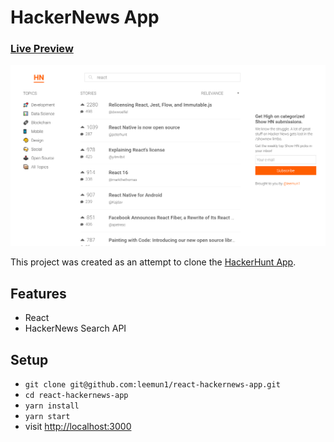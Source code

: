 # HackerNews App

### [Live Preview](https://hackernews-leemun1.herokuapp.com/)

![screenshot](./public/screenshot.png)

This project was created as an attempt to clone the [HackerHunt App](https://www.producthunt.com/posts/hacker-hunt).

## Features
- React
- HackerNews Search API

## Setup
- `git clone git@github.com:leemun1/react-hackernews-app.git`
- `cd react-hackernews-app`
- `yarn install`
- `yarn start`
- visit [http://localhost:3000](http://localhost:3000)